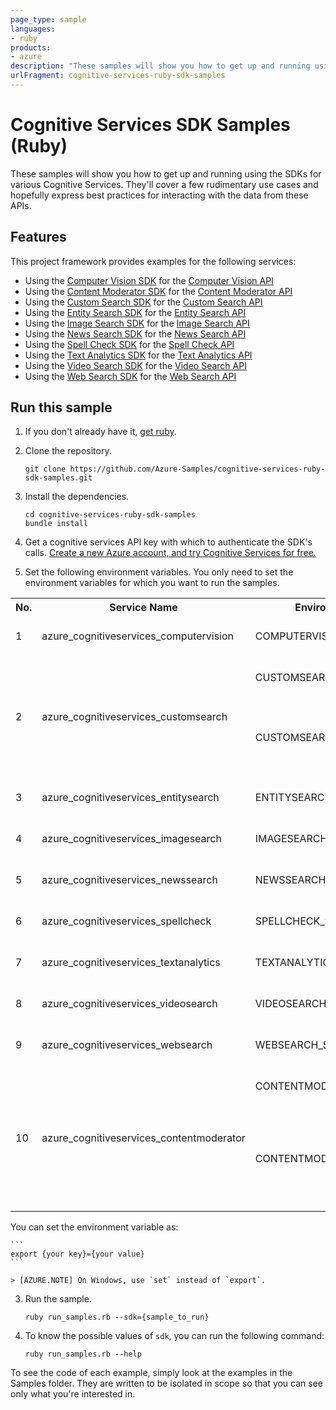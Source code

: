 ```yaml
---
page_type: sample
languages:
- ruby
products:
- azure
description: "These samples will show you how to get up and running using the SDKs for various Cognitive Services."
urlFragment: cognitive-services-ruby-sdk-samples
---
```


# Cognitive Services SDK Samples (Ruby)

These samples will show you how to get up and running using the SDKs for various Cognitive Services. They'll cover a few rudimentary use cases and hopefully express best practices for interacting with the data from these APIs.

## Features

This project framework provides examples for the following services:

* Using the [Computer Vision SDK](https://rubygems.org/gems/azure_cognitiveservices_computervision) for the [Computer Vision API](https://azure.microsoft.com/en-us/services/cognitive-services/computer-vision/)
* Using the [Content Moderator SDK](https://rubygems.org/gems/azure_cognitiveservices_contentmoderator) for the [Content Moderator API](https://azure.microsoft.com/en-us/services/cognitive-services/content-moderator/)
* Using the [Custom Search SDK](https://rubygems.org/gems/azure_cognitiveservices_customsearch) for the [Custom Search API](https://azure.microsoft.com/en-us/services/cognitive-services/bing-custom-search/)
* Using the [Entity Search SDK](https://rubygems.org/gems/azure_cognitiveservices_entitysearch) for the [Entity Search API](https://azure.microsoft.com/en-us/services/cognitive-services/bing-entity-search-api/)
* Using the [Image Search SDK](https://rubygems.org/gems/azure_cognitiveservices_imagesearch) for the [Image Search API](https://azure.microsoft.com/en-us/services/cognitive-services/bing-image-search-api/)
* Using the [News Search SDK](https://rubygems.org/gems/azure_cognitiveservices_newssearch) for the [News Search API](https://azure.microsoft.com/en-us/services/cognitive-services/bing-news-search-api/)
* Using the [Spell Check SDK](https://rubygems.org/gems/azure_cognitiveservices_spellcheck) for the [Spell Check API](https://azure.microsoft.com/en-us/services/cognitive-services/spell-check/)
* Using the [Text Analytics SDK](https://rubygems.org/gems/azure_cognitiveservices_textanalytics) for the [Text Analytics API](https://azure.microsoft.com/en-us/services/cognitive-services/text-analytics/)
* Using the [Video Search SDK](https://rubygems.org/gems/azure_cognitiveservices_videosearch) for the [Video Search API](https://azure.microsoft.com/en-us/services/cognitive-services/bing-video-search-api/)
* Using the [Web Search SDK](https://rubygems.org/gems/azure_cognitiveservices_websearch) for the [Web Search API](https://azure.microsoft.com/en-us/services/cognitive-services/bing-web-search-api/)

## Run this sample


1. If you don't already have it, [get ruby](https://www.ruby-lang.org/en/documentation/installation/).

1. Clone the repository.

    ```
    git clone https://github.com/Azure-Samples/cognitive-services-ruby-sdk-samples.git
    ```

1. Install the dependencies.

    ```
    cd cognitive-services-ruby-sdk-samples
    bundle install
    ```

1. Get a cognitive services API key with which to authenticate the SDK's calls. [Create a new Azure account, and try Cognitive Services for free.](https://azure.microsoft.com/free/cognitive-services/)

2. Set the following environment variables. You only need to set the environment variables for which you want to run the samples.

<table>
  <tr>
    <th>No.</th>
    <th>Service Name</th>
    <th>Environment Variable to set</th>
    <th>Notes</th>
  </tr>
  <tr>
    <td>1</td>
    <td>azure_cognitiveservices_computervision</td>
    <td>COMPUTERVISION_SUBSCRIPTION_KEY</td>
    <td>Your Service Key</td>
  </tr>
  <tr>
    <td rowspan=2>2</td>
    <td rowspan=2>azure_cognitiveservices_customsearch</td>
    <td>CUSTOMSEARCH_SUBSCRIPTION_KEY</td>
    <td>Your Service Key</td>
  </tr>
  <tr>
    <td>CUSTOMSEARCH_SEARCH_CONFIG</td>
    <td>You can set up the search config <a href="https://www.customsearch.ai">here</a></td>
  </tr>
  <tr>
    <td>3</td>
    <td>azure_cognitiveservices_entitysearch</td>
    <td>ENTITYSEARCH_SUBSCRIPTION_KEY</td>
    <td>Your Service Key</td>
  </tr>
  <tr>
    <td>4</td>
    <td>azure_cognitiveservices_imagesearch</td>
    <td>IMAGESEARCH_SUBSCRIPTION_KEY</td>
    <td>Your Service Key</td>
  </tr>
  <tr>
    <td>5</td>
    <td>azure_cognitiveservices_newssearch</td>
    <td>NEWSSEARCH_SUBSCRIPTION_KEY</td>
    <td>Your Service Key</td>
  </tr>
  <tr>
    <td>6</td>
    <td>azure_cognitiveservices_spellcheck</td>
    <td>SPELLCHECK_SUBSCRIPTION_KEY</td>
    <td>Your Service Key</td>
  </tr>
  <tr>
    <td>7</td>
    <td>azure_cognitiveservices_textanalytics</td>
    <td>TEXTANALYTICS_SUBSCRIPTION_KEY</td>
    <td>Your Service Key</td>
  </tr>
  <tr>
    <td>8</td>
    <td>azure_cognitiveservices_videosearch</td>
    <td>VIDEOSEARCH_SUBSCRIPTION_KEY</td>
    <td>Your Service Key</td>
  </tr>
  <tr>
    <td>9</td>
    <td>azure_cognitiveservices_websearch</td>
    <td>WEBSEARCH_SUBSCRIPTION_KEY</td>
    <td>Your Service Key</td>
  </tr>
  <tr>
    <td rowspan=2>10</td>
    <td rowspan=2>azure_cognitiveservices_contentmoderator</td>
    <td>CONTENTMODERATOR_SUBSCRIPTION_KEY</td>
    <td>Your Service Key</td>
  </tr>
  <tr>
    <td>CONTENTMODERATOR_TEAM_NAME</td>
    <td>You can create and get the team name <a href="http://contentmoderator.cognitive.microsoft.com/">here</a></td>
  </tr>
</table>

You can set the environment variable as:

    ```
    export {your key}={your value}
    ```

    > [AZURE.NOTE] On Windows, use `set` instead of `export`.

3. Run the sample.

    ```
    ruby run_samples.rb --sdk={sample_to_run}
    ```

4. To know the possible values of ```sdk```, you can run the following command:

    ```
    ruby run_samples.rb --help
    ```

To see the code of each example, simply look at the examples in the Samples folder. They are written to be isolated in scope so that you can see only what you're interested in.
